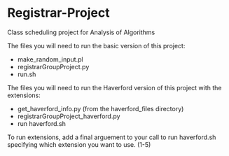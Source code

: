 # Registrar-Project
Class scheduling project for Analysis of Algorithms

The files you will need to run the basic version of this project:
  - make_random_input.pl
  - registrarGroupProject.py
  - run.sh
  
The files you will need to run the Haverford version of this project with the extensions:
  - get_haverford_info.py (from the haverford_files directory)
  - registrarGroupProject_haverford.py
  - run haverford.sh
  
To run extensions, add a final arguement to your call to run haverford.sh specifying which extension you want to use. (1-5)
